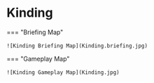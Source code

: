 # Kinding

=== "Briefing Map"

    ![Kinding Briefing Map](Kinding.briefing.jpg)

=== "Gameplay Map"

    ![Kinding Gameplay Map](Kinding.jpg)
